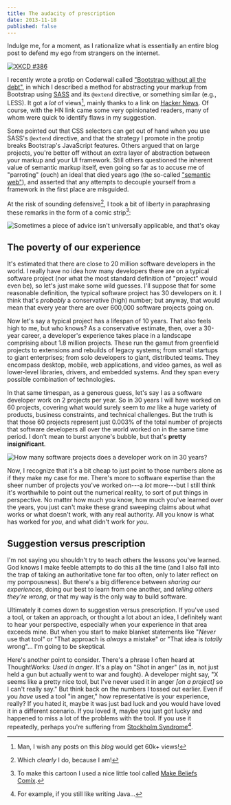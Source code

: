 ```yaml
---
title: The audacity of prescription
date: 2013-11-18
published: false
---
```


Indulge me, for a moment, as I rationalize what is essentially an entire blog post to defend my ego from strangers on the internet.

[![XKCD #386](https://imgs.xkcd.com/comics/duty_calls.png)](http://xkcd.com/386/)

I recently wrote a protip on Coderwall called ["Bootstrap without all the debt"](https://coderwall.com/p/wixovg), in which I described a method for abstracting your markup from Bootstrap using [SASS](http://sass-lang.com/) and its `@extend` directive, or something similar (e.g., LESS). It got a *lot* of views[^lot-of-views], mainly thanks to a link on [Hacker News](https://news.ycombinator.com/item?id=6740324). Of course, with the HN link came some very opinionated readers, many of whom were quick to identify flaws in my suggestion.

Some pointed out that CSS selectors can get out of hand when you use SASS's `@extend` directive, and that the strategy I promote in the protip breaks Bootstrap's JavaScript features. Others argued that on large projects, you're better off without an extra layer of abstraction between your markup and your UI framework. Still others questioned the inherent value of semantic markup itself, even going so far as to accuse me of "parroting" (ouch) an ideal that died years ago (the so-called ["semantic web"](http://en.wikipedia.org/wiki/Semantic_Web)), and asserted that any attempts to decouple yourself from a framework in the first place are misguided.

At the risk of sounding defensive[^sounding-defensive], I took a bit of liberty in paraphrasing these remarks in the form of a comic strip[^comic-strip]:

![Sometimes a piece of advice isn't universally applicable, and that's okay](/images/bicycle.png)

The poverty of our experience
-----------------------------

It's estimated that there are close to 20 million software developers in the world. I really have no idea how many developers there are on a typical software project (nor what the most standard definition of "project" would even be), so let's just make some wild guesses. I'll suppose that for some reasonable definition, the typical software project has 30 developers on it. I think that's *probably* a conservative (high) number; but anyway, that would mean that every year there are over 600,000 software projects going on.

Now let's say a typical project has a lifespan of 10 years. That also feels high to me, but who knows? As a conservative estimate, then, over a 30-year career, a developer's experience takes place in a landscape comprising about 1.8 million projects. These run the gamut from greenfield projects to extensions and rebuilds of legacy systems; from small startups to giant enterprises; from solo developers to giant, distributed teams. They encompass desktop, mobile, web applications, and video games, as well as lower-level libraries, drivers, and embedded systems. And they span every possible combination of technologies.

In that same timespan, as a generous guess, let's say I as a software developer work on 2 projects per year. So in 30 years I will have worked on 60 projects, covering what would surely seem to *me* like a huge variety of products, business constraints, and technical challenges. But the truth is that those 60 projects represent just 0.003% of the total number of projects that software developers all over the world worked on in the same time period. I don't mean to burst anyone's bubble, but that's **pretty insignificant**.

![How many software projects does a developer work on in 30 years?](/images/software-projects.png)

Now, I recognize that it's a bit cheap to just point to those numbers alone as if they make my case for me. There's more to software expertise than the sheer number of projects you've worked on---a *lot* more---but I still think it's worthwhile to point out the numerical reality, to sort of put things in perspective. No matter how much you know, how much you've learned over the years, you just can't make these grand sweeping claims about what works or what doesn't work, with any real authority. All you know is what has worked for *you*, and what didn't work for *you*.

Suggestion versus prescription
------------------------------

I'm not saying you shouldn't try to teach others the lessons you've learned. God knows I make feeble attempts to do this all the time (and I also fall into the trap of taking an authoritative tone far too often, only to later reflect on my pompousness). But there's a big difference between *sharing our experiences*, doing our best to learn from one another, and *telling others they're wrong*, or that my way is the only way to build software.

Ultimately it comes down to suggestion versus prescription. If you've used a tool, or taken an approach, or thought a lot about an idea, I definitely want to hear your perspective, especially when your experience in that area exceeds mine. But when you start to make blanket statements like "*Never* use that tool" or "That approach is *always* a mistake" or "That idea is *totally* wrong"... I'm going to be skeptical.

Here's another point to consider. There's a phrase I often heard at ThoughtWorks: *Used in anger*. It's a play on "Shot in anger" (as in, not just held a gun but actually went to war and fought). A developer might say, "X seems like a pretty nice tool, but I've never used it in anger *[on a project]* so I can't really say." But think back on the numbers I tossed out earlier. Even if you *have* used a tool "in anger," how representative is your experience, really? If you hated it, maybe it was just bad luck and you would have loved it in a different scenario. If you loved it, maybe you just got lucky and happened to miss a lot of the problems with the tool. If you use it repeatedly, perhaps you're suffering from [Stockholm Syndrome](http://en.wikipedia.org/wiki/Stockholm_syndrome)[^stockholm-syndrome].

[^lot-of-views]: Man, I wish any posts on this *blog* would get 60k+ views!

[^if-i-may]: And *clearly* I may, since this is my blog!

[^sounding-defensive]: Which *clearly* I do, because I am!

[^comic-strip]: To make this cartoon I used a nice little tool called [Make Beliefs Comix](http://www.makebeliefscomix.com/).

[^ten-thousand]: Note to self: research this number!

[^stockholm-syndrome]: For example, if you still like writing Java...
